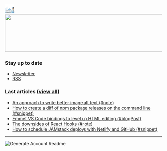 <img alt width="30" height="30" src="https://raw.githubusercontent.com/stefanjudis/stefanjudis/main/screenshot.png">

<div align="left">
  <img src="https://raw.githubusercontent.com/stefanjudis/stefanjudis/main/headline.svg" width="800" height="120">
</div>

### Stay up to date

- [Newsletter](https://www.stefanjudis.com/newsletter/)
- [RSS](https://www.stefanjudis.com/feeds/)

### Last articles ([view all](https://www.stefanjudis.com/blog/))

<!-- BLOG-POST-LIST:START -->
- [An approach to write better image alt text (#note)](https://www.stefanjudis.com/notes/an-approach-to-write-better-image-alt-text/)
- [How to create a diff of npm package releases on the command line (#snippet)](https://www.stefanjudis.com/snippets/how-to-create-a-diff-of-npm-package-releases-on-the-command-line/)
- [Emmet VS Code bindings to level up HTML editing (#blogPost)](https://www.stefanjudis.com/blog/emmet-vs-code-bindings-to-level-up-html-editing/)
- [The downsides of React Hooks (#note)](https://www.stefanjudis.com/notes/the-downsides-of-react-hooks/)
- [How to schedule JAMstack deploys with Netlify and GitHub (#snippet)](https://www.stefanjudis.com/snippets/how-to-schedule-jamstack-deploys-with-netlify-and-github/)
<!-- BLOG-POST-LIST:END -->

---

![Generate Account Readme](https://github.com/stefanjudis/stefanjudis/workflows/Generate%20Account%20Readme/badge.svg)
